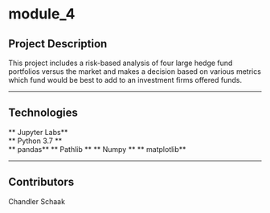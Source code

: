 # module_4

## Project Description
This project includes a risk-based analysis of four large hedge fund portfolios versus the market and makes a decision based on various metrics which fund would be best to add to an investment firms offered funds.

---
## Technologies
** Jupyter Labs**  
** Python 3.7 **   
** pandas**
** Pathlib ** 
** Numpy ** 
** matplotlib**  

---
## Contributors
Chandler Schaak

